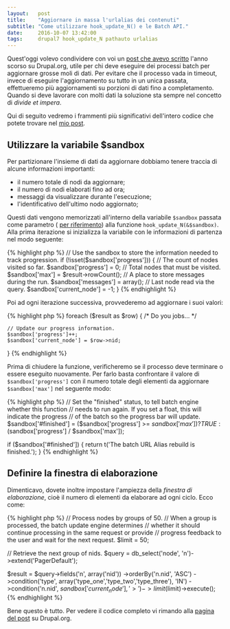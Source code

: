 ```yaml
---
layout:   post
title:    "Aggiornare in massa l'urlalias dei contenuti"
subtitle: "Come utilizzare hook_update_N() e le Batch API."
date:     2016-10-07 13:42:00
tags:     drupal7 hook_update_N pathauto urlalias
---
```

<p>Quest'oggi volevo condividere con voi un
  <a href="https://www.drupal.org/node/2444939" target="_blank" title="Bulk updating Pathauto aliases - Using hook_update_N() and Batch API">post che avevo scritto</a> l'anno scorso
  su Drupal.org, utile per chi deve eseguire dei processi batch per aggiornare
  grosse moli di dati. Per evitare che il processo vada in timeout, invece di
  eseguire l'aggiornamento su tutto in un unica passata, effettueremo più
  aggiornamenti su porzioni di dati fino a completamento. Quando si deve lavorare
  con molti dati la soluzione sta sempre nel concetto di <em>divide et impera</em>.
</p>
<p>Qui di seguito vedremo i frammenti più significativi dell'intero codice che
potete trovare nel <a href="https://www.drupal.org/node/2444939" target="_blank" title="Bulk updating Pathauto aliases - Using hook_update_N() and Batch API">mio post</a>.</p>

<h2 class="section-heading">Utilizzare la variabile $sandbox</h2>
<p>
  Per partizionare l'insieme di dati da aggiornare dobbiamo tenere traccia di
  alcune informazioni importanti:
</p>
<ul>
  <li>il numero totale di nodi da aggiornare;</li>
  <li>il numero di nodi elaborati fino ad ora;</li>
  <li>messaggi da visualizzare durante l'esecuzione;</li>
  <li>l'identificativo dell'ultimo nodo aggiornato;</li>
</ul>
<p>Questi dati vengono memorizzati all'interno della variabile <code>$sandbox</code>
  passata come parametro (
  <a href="http://php.net/manual/en/language.references.pass.php" target="_blank" title="Passing by Reference">
    per riferimento</a>) alla funzione <code>hook_update_N(&$sandbox)</code>.
  Alla prima iterazione si inizializza la variabile con le informazioni di
  partenza nel modo seguente:</p>

{% highlight php %}
    // Use the sandbox to store the information needed to track progression.
    if (!isset($sandbox['progress'])) {
      // The count of nodes visited so far.
      $sandbox['progress'] = 0;
      // Total nodes that must be visited.
      $sandbox['max'] = $result->rowCount();
      // A place to store messages during the run.
      $sandbox['messages'] = array();
      // Last node read via the query.
      $sandbox['current_node'] = -1;
    } {% endhighlight %}

<p>Poi ad ogni iterazione successiva, provvederemo ad aggiornare i suoi valori:</p>

{% highlight php %}
  foreach ($result as $row) {
    /*
      Do you jobs...
     */

    // Update our progress information.
    $sandbox['progress']++;
    $sandbox['current_node'] = $row->nid;
  } {% endhighlight %}

<p>Prima di chiudere la funzione, verificheremo se il processo deve terminare
   o essere eseguito nuovamente. Per farlo basta confrontare il valore di
  <code>$sandbox['progress']</code> con il numero totale degli elementi da
  aggiornare <code>$sandbox['max']</code> nel seguente modo:</p>

{% highlight php %}
  // Set the "finished" status, to tell batch engine whether this function
  // needs to run again. If you set a float, this will indicate the progress
  // of the batch so the progress bar will update.
  $sandbox['#finished'] = ($sandbox['progress'] >= $sandbox['max'])
    ? TRUE
    : ($sandbox['progress'] / $sandbox['max']);

  if ($sandbox['#finished'])
  {
    return t('The batch URL Alias rebuild is finished.');
  } {% endhighlight %}

<h2  class="section-heading">Definire la finestra di elaborazione</h2>
<p>
  Dimenticavo, dovete inoltre impostare l'ampiezza della <em>finestra di elaborazione</em>,
  cioè il numero di elementi da elaborare ad ogni ciclo. Ecco come:</p>

{% highlight php %}
  // Process nodes by groups of 50.
  // When a group is processed, the batch update engine determines
  // whether it should continue processing in the same request or provide
  // progress feedback to the user and wait for the next request.
  $limit = 50;

  // Retrieve the next group of nids.
  $query = db_select('node', 'n')->extend('PagerDefault');

  $result = $query->fields('n', array('nid'))
      ->orderBy('n.nid', 'ASC')
      ->condition('type', array('type_one','type_two','type_three'), 'IN')
      ->condition('n.nid', $sandbox['current_node'], '>')
      ->limit($limit)->execute(); {% endhighlight %}

<p>
  Bene questo è tutto. Per vedere il codice completo vi rimando alla
  <a href="https://www.drupal.org/node/2444939" target="_blank" title="Bulk updating Pathauto aliases - Using hook_update_N() and Batch API">
    pagina del post</a> su Drupal.org.
</p>
